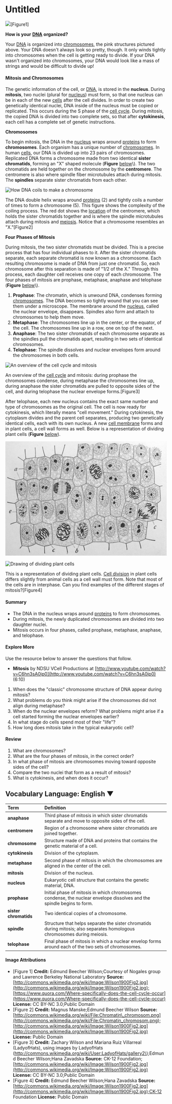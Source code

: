 # Untitled



![](https://dr282zn36sxxg.cloudfront.net/datastreams/f-d%3Aacacb39dbc7b6a73bebc8092f84997f6fbd1772a1cc1f7391b7489bb%2BIMAGE_TINY%2BIMAGE_TINY.1)\[Figure1\]

**How is your** [**DNA**](https://www.ck12.org/c/biology/dna) **organized?**

Your [DNA](https://www.ck12.org/c/biology/dna) is organized into [chromosomes](https://www.ck12.org/c/biology/chromosomes), the pink structures pictured above. Your DNA doesn't always look so pretty, though. It only winds tightly into chromosomes when the cell is getting ready to divide. If your DNA wasn't organized into chromosomes, your DNA would look like a mass of strings and would be difficult to divide up!

#### Mitosis and Chromosomes <a id="x-ck12-TWl0b3NpcyBhbmQgQ2hyb21vc29tZXM."></a>

The genetic information of the cell, or [DNA](https://www.ck12.org/c/biology/dna), is stored in the **nucleus**. During **mitosis**, two nuclei \(plural for [nucleus](https://www.ck12.org/c/biology/nucleus)\) must form, so that one nucleus can be in each of the new [cells](https://www.ck12.org/c/biology/cells) after the cell divides. In order to create two genetically identical nuclei, DNA inside of the nucleus must be copied or replicated. This occurs during the S phase of the [cell cycle](https://www.ck12.org/c/biology/cell-cycle). During mitosis, the copied DNA is divided into two complete sets, so that after **cytokinesis**, each cell has a complete set of genetic instructions.

**Chromosomes**

To begin mitosis, the DNA in the [nucleus](https://www.ck12.org/c/biology/nucleus) wraps around [proteins](https://www.ck12.org/c/biology/proteins) to form **chromosomes**. Each organism has a unique number of [chromosomes](https://www.ck12.org/c/biology/chromosomes). In human [cells](https://www.ck12.org/c/biology/cells), our DNA is divided up into 23 pairs of chromosomes. Replicated DNA forms a chromosome made from two identical **sister chromatids**, forming an "X" shaped molecule \(**Figure** [below](https://www.ck12.org/c/life-science/mitosis/lesson/Mitosis-and-Cytokinesis-MS-LS/?referrer=concept_details#x-ck12-TVNMUy0wNS0wMy1jaHJvbW9zb21lcw..)\). The two chromatids are held together on the chromosome by the **centromere**. The centromere is also where spindle fiber microtubules attach during mitosis. The **spindles** separate sister chromatids from each other.

![How DNA coils to make a chromosome](https://dr282zn36sxxg.cloudfront.net/datastreams/f-d%3A7ad434ea1dd3bbe0ede0e95cf8810897e6b1895f9cc9f857e36155fc%2BIMAGE_THUMB_POSTCARD_TINY%2BIMAGE_THUMB_POSTCARD_TINY.1)

The DNA double helix wraps around [proteins](https://www.ck12.org/c/biology/proteins) \(2\) and tightly coils a number of times to form a chromosome \(5\). This figure shows the complexity of the coiling process. The red dot shows the [location](https://www.ck12.org/c/earth-science/location) of the centromere, which holds the sister chromatids together and is where the spindle microtubules attach during mitosis and [meiosis](https://www.ck12.org/c/biology/meiosis). Notice that a chromosome resembles an "X."\[Figure2\]

**Four Phases of Mitosis**

During mitosis, the two sister chromatids must be divided. This is a precise process that has four individual phases to it. After the sister chromatids separate, each separate chromatid is now known as a chromosome. Each resulting chromosome is made of DNA from just one chromatid. So, each chromosome after this separation is made of "1/2 of the X." Through this process, each daughter cell receives one copy of each chromosome. The four phases of mitosis are prophase, metaphase, anaphase and telophase \(**Figure** [below](https://www.ck12.org/c/life-science/mitosis/lesson/Mitosis-and-Cytokinesis-MS-LS/?referrer=concept_details#x-ck12-TVNMUy0wNS0wNC1taXRvc2lzLWZsb3djaGFydA..)\).

1. **Prophase**: The chromatin, which is unwound DNA, condenses forming [chromosomes](https://www.ck12.org/c/biology/chromosomes). The DNA becomes so tightly wound that you can see them under a microscope. The membrane around the [nucleus](https://www.ck12.org/c/biology/nucleus), called the nuclear envelope, disappears. Spindles also form and attach to chromosomes to help them move.
2. **Metaphase**: The chromosomes line up in the center, or the equator, of the cell. The chromosomes line up in a row, one on top of the next.
3. **Anaphase**: The two sister chromatids of each chromosome separate as the spindles pull the chromatids apart, resulting in two sets of identical chromosomes.
4. **Telophase**: The spindle dissolves and nuclear envelopes form around the chromosomes in both cells.

![An overview of the cell cycle and mitosis](https://dr282zn36sxxg.cloudfront.net/datastreams/f-d%3A2611548d82f15409dfa0558a89cb81ae4ac2f4853857993918f39514%2BIMAGE_THUMB_POSTCARD_TINY%2BIMAGE_THUMB_POSTCARD_TINY.1)

An overview of the [cell cycle](https://www.ck12.org/c/biology/cell-cycle) and mitosis: during prophase the chromosomes condense, during metaphase the chromosomes line up, during anaphase the sister chromatids are pulled to opposite sides of the cell, and during telophase the nuclear envelope forms.\[Figure3\]

After telophase, each new nucleus contains the exact same number and type of chromosomes as the original cell. The cell is now ready for cytokinesis, which literally means "cell movement." During cytokinesis, the cytoplasm divides and the parent cell separates, producing two genetically identical cells, each with its own nucleus. A new [cell membrane](https://www.ck12.org/c/biology/cell-membrane) forms and in plant cells, a cell wall forms as well. Below is a representation of dividing plant cells \(**Figure** [below](https://www.ck12.org/c/life-science/mitosis/lesson/Mitosis-and-Cytokinesis-MS-LS/?referrer=concept_details#x-ck12-TVNMUy0wNS0wNS1wbGFudC1jZWxsLWRpdmlzaW9u)\).  

![](.gitbook/assets/wilson1900fig2.jpg)

![Drawing of dividing plant cells](https://dr282zn36sxxg.cloudfront.net/datastreams/f-d%3A65208c7cf541af914338782df29a87e9a3b2940e2eeb3e6632d51455%2BIMAGE_THUMB_POSTCARD_TINY%2BIMAGE_THUMB_POSTCARD_TINY.1)

This is a representation of dividing plant cells. [Cell division](https://www.ck12.org/c/biology/cell-division) in plant cells differs slightly from animal cells as a cell wall must form. Note that most of the cells are in interphase. Can you find examples of the different stages of mitosis?\[Figure4\]

#### Summary <a id="x-ck12-U3VtbWFyeQ.."></a>

* The DNA in the nucleus wraps around [proteins](https://www.ck12.org/c/biology/proteins) to form chromosomes.
* During mitosis, the newly duplicated chromosomes are divided into two daughter nuclei.
* Mitosis occurs in four phases, called prophase, metaphase, anaphase, and telophase.

#### Explore More <a id="x-ck12-RXhwbG9yZSBNb3Jl"></a>

Use the resource below to answer the questions that follow.

* **Mitosis** by NDSU VCell Productions at [http://www.youtube.com/watch?v=C6hn3sA0ip0](http://www.youtube.com/watch?v=C6hn3sA0ip0) \(6:10\)

1. When does the "classic" chromosome structure of DNA appear during mitosis?
2. What problems do you think might arise if the chromosomes did not align during metaphase?
3. When do the nuclear envelopes reform? What problems might arise if a cell started forming the nuclear envelopes earlier?
4. In what stage do cells spend most of their "life"?
5. How long does mitosis take in the typical eukaryotic cell?

#### Review <a id="x-ck12-UmV2aWV3"></a>

1. What are chromosomes?
2. What are the four phases of mitosis, in the correct order?
3. In what phase of mitosis are chromosomes moving toward opposite sides of the cell?
4. Compare the two nuclei that form as a result of mitosis?
5. What is cytokinesis, and when does it occur?



## Vocabulary Language: English ▼

| Term | Definition |
| :--- | :--- |
| **anaphase** | Third phase of mitosis in which sister chromatids separate and move to opposite sides of the cell. |
| **centromere** | Region of a chromosome where sister chromatids are joined together. |
| **chromosome** | Structure made of DNA and proteins that contains the genetic material of a cell. |
| **cytokinesis** | Division of the cytoplasm. |
| **metaphase** | Second phase of mitosis in which the chromosomes are aligned in the center of the cell. |
| **mitosis** | Division of the nucleus. |
| **nucleus** | Eukaryotic cell structure that contains the genetic material, DNA. |
| **prophase** | Initial phase of mitosis in which chromosomes condense, the nuclear envelope dissolves and the spindle begins to form. |
| **sister chromatids** | Two identical copies of a chromosome. |
| **spindle** | Structure that helps separate the sister chromatids during mitosis; also separates homologous chromosomes during meiosis. |
| **telophase** | Final phase of mitosis in which a nuclear envelop forms around each of the two sets of chromosomes. |



#### Image Attributions

* \[Figure 1\] **Credit:** Edmund Beecher Wilson;Courtesy of Nogales group and Lawrence Berkeley National Laboratory **Source:** [http://commons.wikimedia.org/wiki/Image:Wilson1900Fig2.jpg](http://commons.wikimedia.org/wiki/Image:Wilson1900Fig2.jpg);[https://www.quora.com/Where-specifically-does-the-cell-cycle-occur](https://www.quora.com/Where-specifically-does-the-cell-cycle-occur) **License:** CC BY-NC 3.0;Public Domain
* \[Figure 2\] **Credit:** Magnus Manske;Edmund Beecher Wilson **Source:** [http://commons.wikimedia.org/wiki/File:Chromatin\_chromosom.png](http://commons.wikimedia.org/wiki/File:Chromatin_chromosom.png);[http://commons.wikimedia.org/wiki/Image:Wilson1900Fig2.jpg](http://commons.wikimedia.org/wiki/Image:Wilson1900Fig2.jpg) **License:** Public Domain
* \[Figure 3\] **Credit:** Zachary Wilson and Mariana Ruiz Villarreal \(LadyofHats\), using images by LadyofHats \(http://commons.wikimedia.org/wiki/User:LadyofHats/gallery2\);Edmund Beecher Wilson;Hana Zavadska **Source:** CK-12 Foundation;[http://commons.wikimedia.org/wiki/Image:Wilson1900Fig2.jpg](http://commons.wikimedia.org/wiki/Image:Wilson1900Fig2.jpg) **License:** CC BY-NC 3.0;Public Domain
* \[Figure 4\] **Credit:** Edmund Beecher Wilson;Hana Zavadska **Source:** [http://commons.wikimedia.org/wiki/Image:Wilson1900Fig2.jpg](http://commons.wikimedia.org/wiki/Image:Wilson1900Fig2.jpg);CK-12 Foundation **License:** Public Domain


